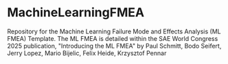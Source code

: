 # MachineLearningFMEA
Repository for the Machine Learning Failure Mode and Effects Analysis (ML FMEA) Template.  The ML FMEA is detailed within the SAE World Congress 2025 publication, "Introducing the ML FMEA" by Paul Schmitt, Bodo Seifert, Jerry Lopez, Mario Bijelic, Felix Heide, Krzysztof Pennar
